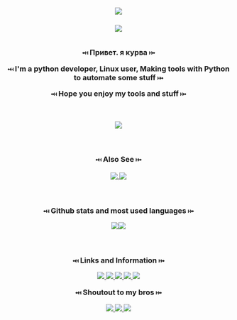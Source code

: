 <!-- Intro name -->
<h1 align="center">
    <a href="https://Kourva.github.io">
        <img src="https://readme-typing-svg.demolab.com?font=Rubik+Vinyl&duration=3000&pause=1000&color=ff22ff&width=135&lines=%3C%2F++Kourva++%2F%3E" />
    </a>
</h1>


<!-- Trophies -->
<h3 align="center">
    <img align="center" src="https://github-profile-trophy.vercel.app/?username=Kourva&theme=matrix&no-bg=true&no-frame=false&column=6&row=1&margin-w=10" />
    <br><br>
    <p>⤟ Привет. я курва ⤠</p>
    <p>⤟ I'm a python developer, Linux user, Making tools with Python to automate some stuff ⤠</p>
    <p>⤟ Hope you enjoy my tools and stuff ⤠</p>
    <br>
</h3>


<!-- Streak stats -->
<p align="center">
<img align="center" src="https://streak-stats.demolab.com?user=Kourva&theme=hacker&border_radius=5.0&background=DD272700&ring=00FF00&fire=545454&currStreakNum=FFFFFF&sideNums=8F8F8F&sideLabels=00FF00&dates=FFFFFF&border=FFFFFF" />
</p>

<!-- Extra pins -->
<h3 align="center">
    <br>
    <p> ⤟ Also See ⤠ </p>
    <a href="https://github.com/Kourva/PyLomba">
        <img align="center" src="https://github-readme-stats.vercel.app/api/pin/?username=Kourva&repo=PyLomba&theme=transparent&show_owner=true" />
    </a>
    <a href="https://github.com/Kourva/DedSecApp">
        <img align="center" src="https://github-readme-stats.vercel.app/api/pin/?username=Kourva&repo=DedSecApp&theme=transparent&show_owner=true" />
    </a>
    


<!-- Github Stats and Most used languages-->
<h3 align="center">
    <br>
    <p>⤟ Github stats and most used languages ⤠</p>
    <p align="center">
        <img src="https://github-readme-stats.vercel.app/api?username=Kourva&show_icons=true&theme=transparent&hide_border=true" /><img src="https://github-readme-stats.vercel.app/api/top-langs/?username=Kourva&hide_border=true&theme=transparent&layout=compact&langs_count=10" />
    </p>
</h3>


<!-- Links -->
<h3 align="center">
    <br>
    <p> ⤟ Links and Information ⤠ <p>
    <a href="https://github.com/Kourva?tab=followers">
        <img src="https://img.shields.io/github/followers/Kourva?logoColor=black&style=social">
    </a>
    <a href="#">
        <img src="https://img.shields.io/github/stars/Kourva?logo=TrustPilot&logoColor=red&style=social">
    </a>
    <a href="https://Kourva.t.me">
        <img src="https://img.shields.io/badge/Telegram-Kourva-blue?logo=telegram&style=social&logoColor=blue">
    </a>
    <a href="https://Kourva.github.io">
        <img src="https://img.shields.io/badge/Website-Kourva.github.io-blue?style=social&logo=Aiqfome">
    </a>
    <a href="https://github.com/SlavPH">
        <img src="https://img.shields.io/badge/Github-Old%20account-red?style=social&logo=github">
    </a>
    <br>
    <p> ⤟ Shoutout to my bros ⤠ </p>
    <a href="https://github.com/DoIKnowWhoYouI">
        <img src="https://img.shields.io/badge/Who%20I%20Am-Do%20You%3F-green?style=social&logo=github">
    </a>
    <a href="https://github.com/V2Valerie">
        <img src="https://img.shields.io/badge/Valerie-V2-green?style=social&logo=github">
    </a>
    <a href="https://github.com/evil-kiss">
        <img src="https://img.shields.io/badge/Evil-Kiss-green?style=social&logo=github">
    </a>
</h3>
